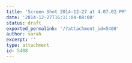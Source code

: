 ```yaml
---
title: 'Screen Shot 2014-12-27 at 4.07.02 PM'
date: '2014-12-27T16:11:04-08:00'
status: draft
exported_permalink: '/?attachment_id=5408'
author: sarah
excerpt: ''
type: attachment
id: 5408
---
```

<!DOCTYPE html PUBLIC "-//W3C//DTD HTML 4.0 Transitional//EN" "http://www.w3.org/TR/REC-html40/loose.dtd">
<?xml encoding="UTF-8">

